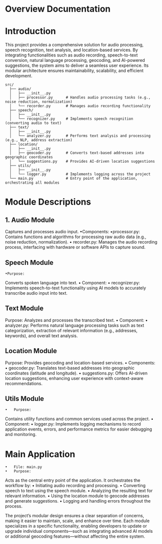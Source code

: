 # Overview Documentation 

# Introduction 

This project provides a comprehensive solution for audio processing, speech recognition, text analysis, and location-based services. By integrating functionalities such as audio recording, speech-to-text conversion, natural language processing, geocoding, and AI-powered suggestions, the system aims to deliver a seamless user experience. Its modular architecture ensures maintainability, scalability, and efficient development.

```
src/
  ├── audio/
  │   ├── __init__.py
  │   ├── processor.py      # Handles audio processing tasks (e.g., noise reduction, normalization)
  │   └── recorder.py       # Manages audio recording functionality
  ├── speech/
  │   ├── __init__.py 
  │   └── recognizer.py     # Implements speech recognition (converting audio to text)
  ├── text/
  │   ├── __init__.py
  │   └── analyzer.py       # Performs text analysis and processing (e.g., NLP, address extraction)
  ├── location/
  │   ├── __init__.py
  │   ├── geocoder.py       # Converts text-based addresses into geographic coordinates
  │   └── suggestions.py    # Provides AI-driven location suggestions
  ├── utils/
  │   ├── __init__.py
  │   └── logger.py         # Implements logging across the project
  └── main.py               # Entry point of the application, orchestrating all modules

```

# Module Descriptions

## 1. Audio Module
Captures and processes audio input.
	•Components:
	•processor.py: Contains functions and algorithms for processing raw audio data (e.g., noise reduction, normalization).
	•	recorder.py: Manages the audio recording process, interfacing with hardware or software APIs to capture sound.

## Speech Module
	•Purpose:
Converts spoken language into text.
	•	Component:
	•	recognizer.py: Implements speech-to-text functionality using AI models to accurately transcribe audio input into text.

##  Text Module
Purpose:
Analyzes and processes the transcribed text.
	•	Component:
	•	analyzer.py: Performs natural language processing tasks such as text categorization, extraction of relevant information (e.g., addresses, keywords), and overall text analysis.

 ## Location Module
 Purpose:
Provides geocoding and location-based services.
	•	Components:
	•	geocoder.py: Translates text-based addresses into geographic coordinates (latitude and longitude).
	•	suggestions.py: Offers AI-driven location suggestions, enhancing user experience with context-aware recommendations.

## Utils Module
	•	Purpose:
Contains utility functions and common services used across the project.
	•	Component:
	•	logger.py: Implements logging mechanisms to record application events, errors, and performance metrics for easier debugging and monitoring.

# Main Application
	•	File: main.py
	•	Purpose:
Acts as the central entry point of the application. It orchestrates the workflow by:
	•	Initiating audio recording and processing.
	•	Converting speech to text using the speech module.
	•	Analyzing the resulting text for relevant information.
	•	Using the location module to geocode addresses and generate suggestions.
	•	Logging and handling errors throughout the process.

The project’s modular design ensures a clear separation of concerns, making it easier to maintain, scale, and enhance over time. Each module specializes in a specific functionality, enabling developers to update or upgrade individual components—such as integrating advanced AI models or additional geocoding features—without affecting the entire system.
